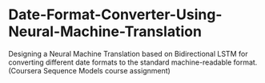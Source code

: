 # Date-Format-Converter-Using-Neural-Machine-Translation

Designing a Neural Machine Translation based on Bidirectional LSTM for converting different date formats to the standard machine-readable format. (Coursera Sequence Models course assignment) 

